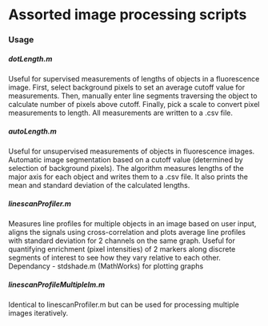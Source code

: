 # Assorted image processing scripts

### Usage

##### dotLength.m
Useful for supervised measurements of lengths of objects in a fluorescence image. First, select background pixels to set an average cutoff value for measurements. Then, manually enter line segments traversing the object to calculate number of pixels above cutoff. Finally, pick a scale to convert pixel measurements to length. All measurements are written to a .csv file.

##### autoLength.m
Useful for unsupervised measurements of objects in fluorescence images. Automatic image segmentation based on a cutoff value (determined by selection of background pixels). The algorithm measures lengths of the major axis for each object and writes them to a .csv file. It also prints the mean and standard deviation of the calculated lengths.

##### linescanProfiler.m
Measures line profiles for multiple objects in an image based on user input, aligns the signals using cross-correlation and plots average line profiles with standard deviation for 2 channels on the same graph. Useful for quantifying enrichment (pixel intensities) of 2 markers along discrete segments of interest to see how they vary relative to each other. 
Dependancy - stdshade.m (MathWorks) for plotting graphs

##### linescanProfileMultipleIm.m
Identical to linescanProfiler.m but can be used for processing multiple images iteratively.
